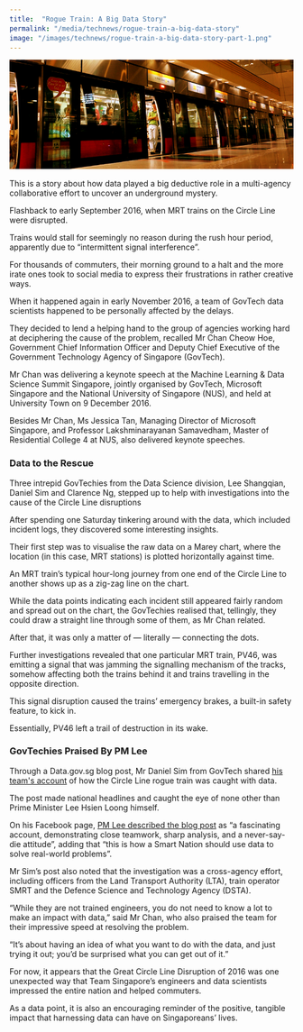 ```yaml
---
title:  "Rogue Train: A Big Data Story"
permalink: "/media/technews/rogue-train-a-big-data-story"
image: "/images/technews/rogue-train-a-big-data-story-part-1.png"
---
```


![Rogue Train: A Big Data Story](/images/technews/rogue-train-a-big-data-story-part-1.png)

This is a story about how data played a big deductive role in a multi-agency collaborative effort to uncover an underground mystery.

Flashback to early September 2016, when MRT trains on the Circle Line were disrupted.

Trains would stall for seemingly no reason during the rush hour period, apparently due to “intermittent signal interference”.

For thousands of commuters, their morning ground to a halt and the more irate ones took to social media to express their frustrations in rather creative ways.

When it happened again in early November 2016, a team of GovTech data scientists happened to be personally affected by the delays.

They decided to lend a helping hand to the group of agencies working hard at deciphering the cause of the problem, recalled Mr Chan Cheow Hoe, Government Chief Information Officer and Deputy Chief Executive of the Government Technology Agency of Singapore (GovTech).

Mr Chan was delivering a keynote speech at the Machine Learning & Data Science Summit Singapore, jointly organised by GovTech, Microsoft Singapore and the National University of Singapore (NUS), and held at University Town on 9 December 2016.

Besides Mr Chan, Ms Jessica Tan, Managing Director of Microsoft Singapore, and Professor Lakshminarayanan Samavedham, Master of Residential College 4 at NUS, also delivered keynote speeches.

### **Data to the Rescue**
Three intrepid GovTechies from the Data Science division, Lee Shangqian, Daniel Sim and Clarence Ng, stepped up to help with investigations into the cause of the Circle Line disruptions

After spending one Saturday tinkering around with the data, which included incident logs, they discovered some interesting insights.

Their first step was to visualise the raw data on a Marey chart, where the location (in this case, MRT stations) is plotted horizontally against time.

An MRT train’s typical hour-long journey from one end of the Circle Line to another shows up as a zig-zag line on the chart.

While the data points indicating each incident still appeared fairly random and spread out on the chart, the GovTechies realised that, tellingly, they could draw a straight line through some of them, as Mr Chan related.

After that, it was only a matter of — literally — connecting the dots.

Further investigations revealed that one particular MRT train, PV46, was emitting a signal that was jamming the signalling mechanism of the tracks, somehow affecting both the trains behind it and trains travelling in the opposite direction.

This signal disruption caused the trains’ emergency brakes, a built-in safety feature, to kick in.

Essentially, PV46 left a trail of destruction in its wake.

### **GovTechies Praised By PM Lee**
Through a Data.gov.sg blog post, Mr Daniel Sim from GovTech shared [his team's account](https://blog.data.gov.sg/how-we-caught-the-circle-line-rogue-train-with-data-79405c86ab6a) of how the Circle Line rogue train was caught with data.

The post made national headlines and caught the eye of none other than Prime Minister Lee Hsien Loong himself.

On his Facebook page, [PM Lee described the blog post](https://www.facebook.com/leehsienloong/posts/1284900154906021) as “a fascinating account, demonstrating close teamwork, sharp analysis, and a never-say-die attitude”, adding that “this is how a Smart Nation should use data to solve real-world problems”.

Mr Sim’s post also noted that the investigation was a cross-agency effort, including officers from the Land Transport Authority (LTA), train operator SMRT and the Defence Science and Technology Agency (DSTA).

“While they are not trained engineers, you do not need to know a lot to make an impact with data,” said Mr Chan, who also praised the team for their impressive speed at resolving the problem.

“It’s about having an idea of what you want to do with the data, and just trying it out; you’d be surprised what you can get out of it.”

For now, it appears that the Great Circle Line Disruption of 2016 was one unexpected way that Team Singapore’s engineers and  data scientists impressed the entire nation and helped commuters.

As a data point, it is also an encouraging reminder of the positive, tangible impact that harnessing data can have on Singaporeans’ lives.
